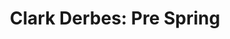 ---
title: 'Clark Derbes: Pre Spring'
link: '/happening/clark-derbes-pre-spring/'
image: 'https://ucarecdn.com/102fd0f2-a750-43b2-9e48-c703eb48653b~1/nth/0/'
---